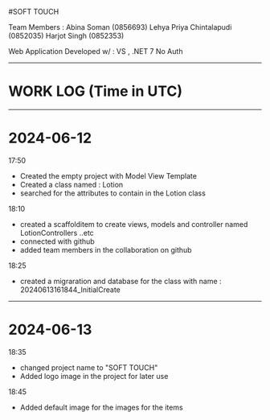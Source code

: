 #SOFT TOUCH

Team Members :
Abina Soman (0856693)
Lehya Priya Chintalapudi (0852035)
Harjot Singh (0852353)

Web Application
Developed w/ : VS , .NET 7
No Auth

--------------------------------------------------------------------------------------
# WORK LOG (Time in UTC) 

--------------------------------------------------------------------------------------

# 2024-06-12

17:50
- Created the empty project with Model View Template
- Created a class named  : Lotion
- searched for the attributes to contain in the Lotion class

18:10
- created a scaffolditem to create views, models and controller named LotionControllers ..etc
- connected with github
- added team members in the collaboration on github

18:25 
- created a migraration and database for the class with name : 
20240613161844_InitialCreate


--------------------------------------------------------------------------------------

# 2024-06-13
18:35
- changed project name to "SOFT TOUCH"
- Added logo image in the project for later use

18:45
- Added default image for the images for the items








